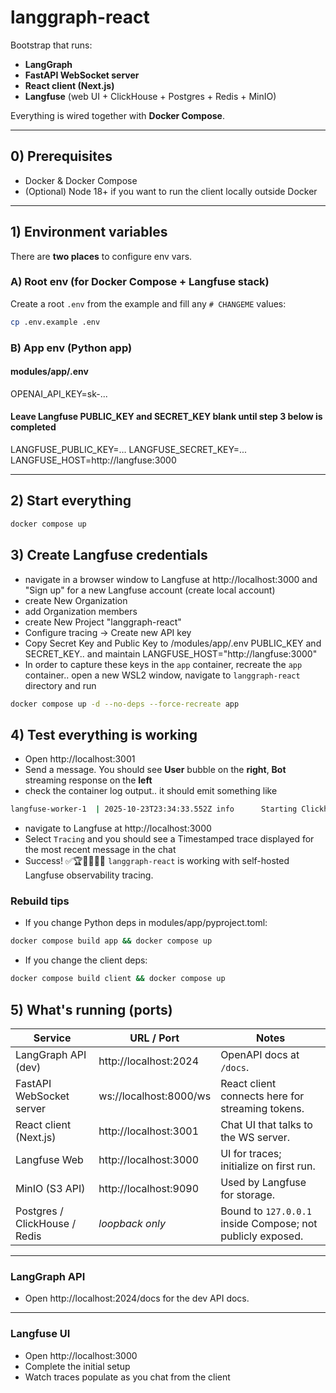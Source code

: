 # langgraph-react

Bootstrap that runs:

- **LangGraph**
- **FastAPI WebSocket server**
- **React client (Next.js)**
- **Langfuse** (web UI + ClickHouse + Postgres + Redis + MinIO)

Everything is wired together with **Docker Compose**.

---

## 0) Prerequisites

- Docker & Docker Compose
- (Optional) Node 18+ if you want to run the client locally outside Docker

---

## 1) Environment variables

There are **two places** to configure env vars.

### A) Root env (for Docker Compose + Langfuse stack)

Create a root `.env` from the example and fill any `# CHANGEME` values:

```bash
cp .env.example .env
```

### B) App env (Python app)

#### modules/app/.env

OPENAI_API_KEY=sk-...

#### Leave Langfuse PUBLIC_KEY and SECRET_KEY blank until step 3 below is completed

LANGFUSE_PUBLIC_KEY=...
LANGFUSE_SECRET_KEY=...
LANGFUSE_HOST=http://langfuse:3000

---

## 2) Start everything

```bash
docker compose up
```

## 3) Create Langfuse credentials

- navigate in a browser window to Langfuse at http://localhost:3000 and "Sign up" for a new Langfuse account (create local account)
- create New Organization
- add Organization members
- create New Project "langgraph-react"
- Configure tracing -> Create new API key
- Copy Secret Key and Public Key to /modules/app/.env PUBLIC_KEY and SECRET_KEY.. and maintain LANGFUSE_HOST="http://langfuse:3000"
- In order to capture these keys in the `app` container, recreate the `app` container.. open a new WSL2 window, navigate to `langgraph-react` directory and run

```bash
docker compose up -d --no-deps --force-recreate app
```

## 4) Test everything is working

- Open http://localhost:3001
- Send a message. You should see **User** bubble on the **right**, **Bot** streaming response on the **left**
- check the container log output.. it should emit something like

```bash
langfuse-worker-1  | 2025-10-23T23:34:33.552Z info      Starting ClickhouseWriter. Max interval: 1000 ms, Max batch size: 1000
```

- navigate to Langfuse at http://localhost:3000
- Select `Tracing` and you should see a Timestamped trace displayed for the most recent message in the chat
- Success! ✅🏆🎯💯🚀🎯 `langgraph-react` is working with self-hosted Langfuse observability tracing.

### Rebuild tips

- If you change Python deps in modules/app/pyproject.toml:

```bash
docker compose build app && docker compose up
```

- If you change the client deps:

```bash
docker compose build client && docker compose up
```

## 5) What's running (ports)

| Service                       | URL / Port             | Notes                                                      |
| ----------------------------- | ---------------------- | ---------------------------------------------------------- |
| LangGraph API (dev)           | http://localhost:2024  | OpenAPI docs at `/docs`.                                   |
| FastAPI WebSocket server      | ws://localhost:8000/ws | React client connects here for streaming tokens.           |
| React client (Next.js)        | http://localhost:3001  | Chat UI that talks to the WS server.                       |
| Langfuse Web                  | http://localhost:3000  | UI for traces; initialize on first run.                    |
| MinIO (S3 API)                | http://localhost:9090  | Used by Langfuse for storage.                              |
| Postgres / ClickHouse / Redis | _loopback only_        | Bound to `127.0.0.1` inside Compose; not publicly exposed. |

---

### LangGraph API

- Open http://localhost:2024/docs for the dev API docs.

---

### Langfuse UI

- Open http://localhost:3000
- Complete the initial setup
- Watch traces populate as you chat from the client
